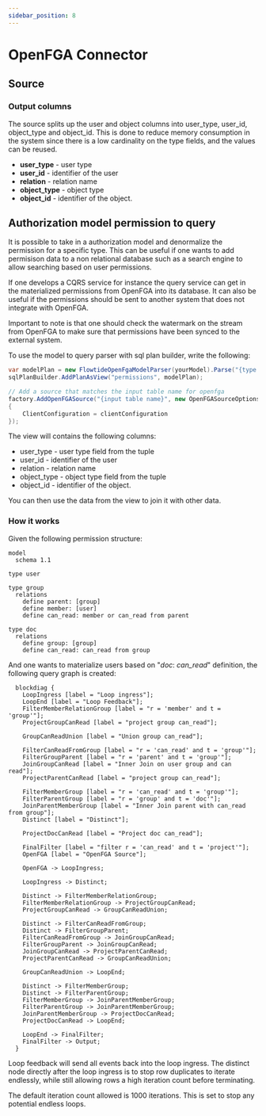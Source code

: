 ```yaml
---
sidebar_position: 8
---
```


# OpenFGA Connector

## Source


### Output columns

The source splits up the user and object columns into user_type, user_id, object_type and object_id.
This is done to reduce memory consumption in the system since there is a low cardinality on the type fields, and the values can be reused.

* **user_type** - user type
* **user_id** - identifier of the user
* **relation** - relation name
* **object_type** - object type
* **object_id** - identifier of the object. 

## Authorization model permission to query

It is possible to take in a authorization model and denormalize the permission for a specific type.
This can be useful if one wants to add permisison data to a non relational database such as a search engine to allow searching based on user permissions.

If one develops a CQRS service for instance the query service can get in the materialized permissions from OpenFGA into its database.
It can also be useful if the permissions should be sent to another system that does not integrate with OpenFGA.

Important to note is that one should check the watermark on the stream from OpenFGA to make sure that permissions have been synced to the external system.

To use the model to query parser with sql plan builder, write the following:

```csharp
var modelPlan = new FlowtideOpenFgaModelParser(yourModel).Parse("{type name}", "{relation name}", "{input table name}");
sqlPlanBuilder.AddPlanAsView("permissions", modelPlan);

// Add a source that matches the input table name for openfga
factory.AddOpenFGASource("{input table name}", new OpenFGASourceOptions
{
    ClientConfiguration = clientConfiguration
});
```

The view will contains the following columns:

* user_type - user type field from the tuple
* user_id - identifier of the user
* relation - relation name
* object_type - object type field from the tuple
* object_id - identifier of the object.

You can then use the data from the view to join it with other data.

### How it works

Given the following permission structure:

```
model
  schema 1.1

type user

type group
  relations
    define parent: [group]
    define member: [user]
    define can_read: member or can_read from parent

type doc
  relations
    define group: [group]
    define can_read: can_read from group
```

And one wants to materialize users based on "*doc*: *can_read*" definition, the following query graph is created:


```kroki type=blockdiag
  blockdiag {
    LoopIngress [label = "Loop ingress"];
    LoopEnd [label = "Loop Feedback"];
    FilterMemberRelationGroup [label = "r = 'member' and t = 'group'"];
    ProjectGroupCanRead [label = "project group can_read"];

    GroupCanReadUnion [label = "Union group can_read"];

    FilterCanReadFromGroup [label = "r = 'can_read' and t = 'group'"];
    FilterGroupParent [label = "r = 'parent' and t = 'group'"];
    JoinGroupCanRead [label = "Inner Join on user group and can read"];
    ProjectParentCanRead [label = "project group can_read"];

    FilterMemberGroup [label = "r = 'can_read' and t = 'group'"];
    FilterParentGroup [label = "r = 'group' and t = 'doc'"];
    JoinParentMemberGroup [label = "Inner Join parent with can_read from group"];
    Distinct [label = "Distinct"];
    
    ProjectDocCanRead [label = "Project doc can_read"];

    FinalFilter [label = "filter r = 'can_read' and t = 'project'"];
    OpenFGA [label = "OpenFGA Source"];

    OpenFGA -> LoopIngress;

    LoopIngress -> Distinct;

    Distinct -> FilterMemberRelationGroup;
    FilterMemberRelationGroup -> ProjectGroupCanRead;
    ProjectGroupCanRead -> GroupCanReadUnion;

    Distinct -> FilterCanReadFromGroup;
    Distinct -> FilterGroupParent;
    FilterCanReadFromGroup -> JoinGroupCanRead;
    FilterGroupParent -> JoinGroupCanRead;
    JoinGroupCanRead -> ProjectParentCanRead;
    ProjectParentCanRead -> GroupCanReadUnion;

    GroupCanReadUnion -> LoopEnd;

    Distinct -> FilterMemberGroup; 
    Distinct -> FilterParentGroup;
    FilterMemberGroup -> JoinParentMemberGroup;
    FilterParentGroup -> JoinParentMemberGroup;
    JoinParentMemberGroup -> ProjectDocCanRead;
    ProjectDocCanRead -> LoopEnd;
    
    LoopEnd -> FinalFilter;
    FinalFilter -> Output;
  }
```

Loop feedback will send all events back into the loop ingress. The distinct node directly after the loop ingress is to stop row duplicates to
iterate endlessly, while still allowing rows a high iteration count before terminating.

The default iteration count allowed is 1000 iterations. This is set to stop any potential endless loops.
